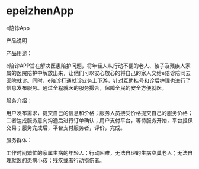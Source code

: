 ﻿# epeizhenApp
e陪诊App

产品说明 

产品用途：

e陪诊APP旨在解决医患陪护问题，将年轻人从行动不便的老人、孩子及残疾人家属的医院陪护中解放出来，让他们可以安心放心的将自己的家人交给e陪诊陪同去医院就诊。同时，e陪诊打通就诊业务上下游，针对互助挂号和诊后护理也进行了信息发布服务。通过全程就医的服务撮合，保障全民的安全方便就医。 

服务介绍： 

用户发布需求，提交自己的信息和价格；服务人员接受价格提交自己的服务价格；二者达成服务意向沟通后进行订单确认；用户支付平台，等待服务开始，平台担保交易；服务完成后，平台支付服务者，评价，完成。 

服务群体： 

工作时间繁忙的家属生病的年轻人；行动困难，无法自理的生病空巢老人；无法自理就医的患病小孩；残疾或者行动损伤者。 